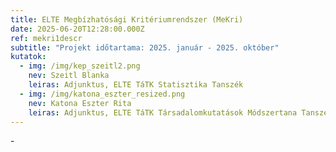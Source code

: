 ```yaml
---
title: ELTE Megbízhatósági Kritériumrendszer (MeKri)
date: 2025-06-20T12:28:00.000Z
ref: mekri1descr
subtitle: "Projekt időtartama: 2025. január - 2025. október"
kutatok:
  - img: /img/kep_szeitl2.png
    nev: Szeitl Blanka
    leiras: Adjunktus, ELTE TáTK Statisztika Tanszék
  - img: /img/katona_eszter_resized.png
    nev: Katona Eszter Rita
    leiras: Adjunktus, ELTE TáTK Társadalomkutatások Módszertana Tanszék
---
```

\-
